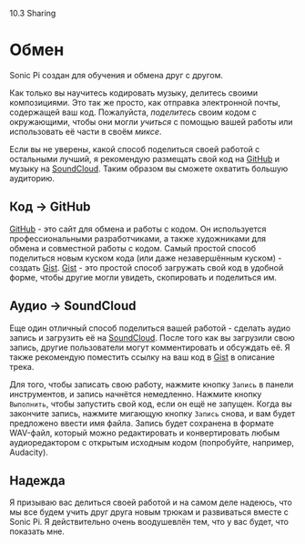 10.3 Sharing

# Обмен

Sonic Pi создан для обучения и обмена друг с другом. 

Как только вы научитесь кодировать музыку, делитесь своими композициями. Это
так же просто, как отправка электронной почты, содержащей ваш код. Пожалуйста,
*поделитесь* своим кодом с окружающими, чтобы они могли *учиться* с помощью
вашей работы или использовать её части в своём *миксе*. 

Если вы не уверены, какой способ поделиться своей работой с остальными лучший,
я рекомендую размещать свой код на [GitHub][1] и музыку на [SoundCloud][2].
Таким образом вы сможете охватить большую аудиторию.

## Код -> GitHub

[GitHub][1] - это сайт для обмена и работы с кодом. Он используется
профессиональными разработчиками, а также художниками для обмена и совместной
работы с кодом. Самый простой способ поделиться новым куском кода (или даже
незавершённым куском) - создать [Gist][3]. [Gist][3] - это простой способ
загружать свой код в удобной форме, чтобы другие могли увидеть, скопировать
и поделиться им.

## Аудио -> SoundCloud

Еще один отличный способ поделиться вашей работой - сделать аудио запись и
загрузить её на [SoundCloud][2]. После того как вы загрузили свою запись,
другие пользователи могут комментировать и обсуждать её. Я также рекомендую
поместить ссылку на ваш код в [Gist][3] в описание трека.

Для того, чтобы записать свою работу, нажмите кнопку `Запись` в панели
инструментов, и запись начнётся немедленно. Нажмите кнопку `Выполнить`, чтобы
запустить свой код, если он ещё не запущен. Когда вы закончите запись, нажмите
мигающую кнопку `Запись` снова, и вам будет предложено ввести имя файла. Запись
будет сохранена в формате WAV-файл, который можно редактировать и 
конвертировать любым аудиоредактором с открытым исходным кодом (попробуйте,
например, Audacity).

## Надежда

Я призываю вас делиться своей работой и на самом деле надеюсь, что мы все
будем учить друг друга новым трюкам и развиваться вместе с Sonic Pi. Я
действительно очень воодушевлён тем, что у вас будет, что показать мне.

[1]: https://github.com
[2]: https://soundcloud.com
[3]: https://gist.github.com
